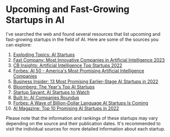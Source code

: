 # Upcoming and Fast-Growing Startups in AI

I've searched the web and found several resources that list upcoming and fast-growing startups in the field of AI. Here are some of the sources you can explore:

1. [Exploding Topics: AI Startups](https://explodingtopics.com/blog/ai-startups)
2. [Fast Company: Most Innovative Companies in Artificial Intelligence 2023](https://www.fastcompany.com/90846670/most-innovative-companies-artificial-intelligence-2023)
3. [CB Insights: Artificial Intelligence Top Startups 2022](https://www.cbinsights.com/research/report/artificial-intelligence-top-startups-2022/)
4. [Forbes: AI 50 - America's Most Promising Artificial Intelligence Companies](https://www.forbes.com/sites/alanohnsman/2021/04/26/ai-50-americas-most-promising-artificial-intelligence-companies/)
5. [Business Insider: 13 Most Promising Earlier-Stage AI Startups in 2022](https://www.businessinsider.com/13-most-promising-earlier-stage-ai-startups-this-year-2022-11)
6. [Bloomberg: The Year's Top AI Startups](https://www.bloomberg.com/features/2023-top-ai-startups/)
7. [Startup Savant: AI Startups to Watch](https://startupsavant.com/startups-to-watch/ai)
8. [Built In: AI Companies Roundup](https://builtin.com/artificial-intelligence/ai-companies-roundup)
9. [Forbes: A Wave of Billion-Dollar Language AI Startups Is Coming](https://www.forbes.com/sites/robtoews/2022/03/27/a-wave-of-billion-dollar-language-ai-startups-is-coming/)
10. [AI Magazine: Top 10 Promising AI Startups in 2022](https://aimagazine.com/articles/top-10-promising-ai-startups-in-2022)

Please note that the information and rankings of these startups may vary depending on the source and their publication dates. It's recommended to visit the individual sources for more detailed information about each startup.